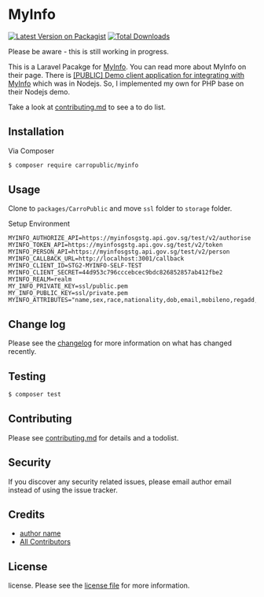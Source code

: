 # MyInfo

[![Latest Version on Packagist][ico-version]][link-packagist]
[![Total Downloads][ico-downloads]][link-downloads]

Please be aware - this is still working in progress.

This is a Laravel Pacakge for [MyInfo](https://www.ndi-api.gov.sg/library/trusted-data/myinfo/introduction). You can read more about MyInfo on their page.
There is [[PUBLIC] Demo client application for integrating with MyInfo](https://github.com/jamesleegovtech/myinfo-demo-app) which was in Nodejs. So, I implemented my own for PHP base on their Nodejs demo.

Take a look at [contributing.md](contributing.md) to see a to do list.

## Installation

Via Composer

``` bash
$ composer require carropublic/myinfo
```

## Usage

Clone to `packages/CarroPublic` and move `ssl` folder to `storage` folder.

Setup Environment

	MYINFO_AUTHORIZE_API=https://myinfosgstg.api.gov.sg/test/v2/authorise
	MYINFO_TOKEN_API=https://myinfosgstg.api.gov.sg/test/v2/token
	MYINFO_PERSON_API=https://myinfosgstg.api.gov.sg/test/v2/person
	MYINFO_CALLBACK_URL=http://localhost:3001/callback
	MYINFO_CLIENT_ID=STG2-MYINFO-SELF-TEST
	MYINFO_CLIENT_SECRET=44d953c796cccebcec9bdc826852857ab412fbe2
	MYINFO_REALM=realm
	MY_INFO_PRIVATE_KEY=ssl/public.pem
	MY_INFO_PUBLIC_KEY=ssl/private.pem
	MYINFO_ATTRIBUTES="name,sex,race,nationality,dob,email,mobileno,regadd,housingtype,hdbtype,marital,edulevel,assessableincome,hanyupinyinname,aliasname,hanyupinyinaliasname,marriedname,cpfcontributions,cpfbalances"

## Change log

Please see the [changelog](changelog.md) for more information on what has changed recently.

## Testing

``` bash
$ composer test
```

## Contributing

Please see [contributing.md](contributing.md) for details and a todolist.

## Security

If you discover any security related issues, please email author email instead of using the issue tracker.

## Credits

- [author name][link-author]
- [All Contributors][link-contributors]

## License

license. Please see the [license file](license.md) for more information.

[ico-version]: https://img.shields.io/packagist/v/carropublic/myinfo.svg?style=flat-square
[ico-downloads]: https://img.shields.io/packagist/dt/carropublic/myinfo.svg?style=flat-square
[ico-travis]: https://img.shields.io/travis/carropublic/myinfo/master.svg?style=flat-square
[ico-styleci]: https://styleci.io/repos/12345678/shield

[link-packagist]: https://packagist.org/packages/carropublic/myinfo
[link-downloads]: https://packagist.org/packages/carropublic/myinfo
[link-travis]: https://travis-ci.org/carropublic/myinfo
[link-styleci]: https://styleci.io/repos/12345678
[link-author]: https://github.com/carropublic
[link-contributors]: ../../contributors]